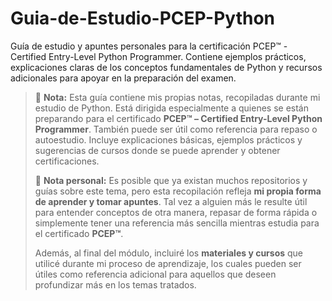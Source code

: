 # Guia-de-Estudio-PCEP-Python
Guía de estudio y apuntes personales para la certificación PCEP™ - Certified Entry-Level Python Programmer. Contiene ejemplos prácticos, explicaciones claras de los conceptos fundamentales de Python y recursos adicionales para apoyar en la preparación del examen.
> 📘 **Nota:** Esta guía contiene mis propias notas, recopiladas durante mi estudio de Python. Está dirigida especialmente a quienes se están preparando para el certificado **PCEP™ – Certified Entry-Level Python Programmer**. También puede ser útil como referencia para repaso o autoestudio. Incluye explicaciones básicas, ejemplos prácticos y sugerencias de cursos donde se puede aprender y obtener certificaciones.
> 
> 📝 **Nota personal:** Es posible que ya existan muchos repositorios y guías sobre este tema, pero esta recopilación refleja **mi propia forma de aprender y tomar apuntes**. Tal vez a alguien más le resulte útil para entender conceptos de otra manera, repasar de forma rápida o simplemente tener una referencia más sencilla mientras estudia para el certificado **PCEP™**.  
>  
> Además, al final del módulo, incluiré los **materiales y cursos** que utilicé durante mi proceso de aprendizaje, los cuales pueden ser útiles como referencia adicional para aquellos que deseen profundizar más en los temas tratados.

